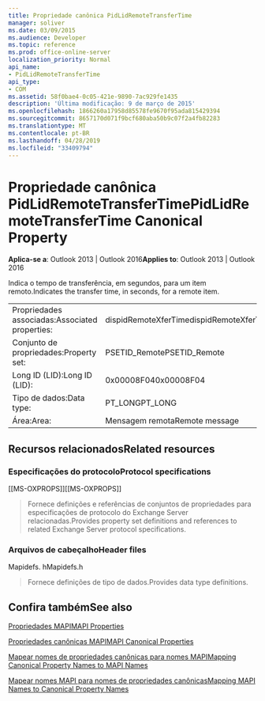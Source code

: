 ```yaml
---
title: Propriedade canônica PidLidRemoteTransferTime
manager: soliver
ms.date: 03/09/2015
ms.audience: Developer
ms.topic: reference
ms.prod: office-online-server
localization_priority: Normal
api_name:
- PidLidRemoteTransferTime
api_type:
- COM
ms.assetid: 58f0bae4-0c05-421e-9890-7ac929fe1435
description: 'Última modificação: 9 de março de 2015'
ms.openlocfilehash: 1866260a17958d85578fe9670f95ada815429394
ms.sourcegitcommit: 8657170d071f9bcf680aba50b9c07f2a4fb82283
ms.translationtype: MT
ms.contentlocale: pt-BR
ms.lasthandoff: 04/28/2019
ms.locfileid: "33409794"
---
```

# <a name="pidlidremotetransfertime-canonical-property"></a><span data-ttu-id="b768c-103">Propriedade canônica PidLidRemoteTransferTime</span><span class="sxs-lookup"><span data-stu-id="b768c-103">PidLidRemoteTransferTime Canonical Property</span></span>

  
  
<span data-ttu-id="b768c-104">**Aplica-se a**: Outlook 2013 | Outlook 2016</span><span class="sxs-lookup"><span data-stu-id="b768c-104">**Applies to**: Outlook 2013 | Outlook 2016</span></span> 
  
<span data-ttu-id="b768c-105">Indica o tempo de transferência, em segundos, para um item remoto.</span><span class="sxs-lookup"><span data-stu-id="b768c-105">Indicates the transfer time, in seconds, for a remote item.</span></span>
  
|||
|:-----|:-----|
|<span data-ttu-id="b768c-106">Propriedades associadas:</span><span class="sxs-lookup"><span data-stu-id="b768c-106">Associated properties:</span></span>  <br/> |<span data-ttu-id="b768c-107">dispidRemoteXferTime</span><span class="sxs-lookup"><span data-stu-id="b768c-107">dispidRemoteXferTime</span></span>  <br/> |
|<span data-ttu-id="b768c-108">Conjunto de propriedades:</span><span class="sxs-lookup"><span data-stu-id="b768c-108">Property set:</span></span>  <br/> |<span data-ttu-id="b768c-109">PSETID_Remote</span><span class="sxs-lookup"><span data-stu-id="b768c-109">PSETID_Remote</span></span>  <br/> |
|<span data-ttu-id="b768c-110">Long ID (LID):</span><span class="sxs-lookup"><span data-stu-id="b768c-110">Long ID (LID):</span></span>  <br/> |<span data-ttu-id="b768c-111">0x00008F04</span><span class="sxs-lookup"><span data-stu-id="b768c-111">0x00008F04</span></span>  <br/> |
|<span data-ttu-id="b768c-112">Tipo de dados:</span><span class="sxs-lookup"><span data-stu-id="b768c-112">Data type:</span></span>  <br/> |<span data-ttu-id="b768c-113">PT_LONG</span><span class="sxs-lookup"><span data-stu-id="b768c-113">PT_LONG</span></span>  <br/> |
|<span data-ttu-id="b768c-114">Área:</span><span class="sxs-lookup"><span data-stu-id="b768c-114">Area:</span></span>  <br/> |<span data-ttu-id="b768c-115">Mensagem remota</span><span class="sxs-lookup"><span data-stu-id="b768c-115">Remote message</span></span>  <br/> |
   
## <a name="related-resources"></a><span data-ttu-id="b768c-116">Recursos relacionados</span><span class="sxs-lookup"><span data-stu-id="b768c-116">Related resources</span></span>

### <a name="protocol-specifications"></a><span data-ttu-id="b768c-117">Especificações do protocolo</span><span class="sxs-lookup"><span data-stu-id="b768c-117">Protocol specifications</span></span>

<span data-ttu-id="b768c-118">[[MS-OXPROPS]]</span><span class="sxs-lookup"><span data-stu-id="b768c-118">[[MS-OXPROPS]]</span></span> 
  
> <span data-ttu-id="b768c-119">Fornece definições e referências de conjuntos de propriedades para especificações de protocolo do Exchange Server relacionadas.</span><span class="sxs-lookup"><span data-stu-id="b768c-119">Provides property set definitions and references to related Exchange Server protocol specifications.</span></span>
    
### <a name="header-files"></a><span data-ttu-id="b768c-120">Arquivos de cabeçalho</span><span class="sxs-lookup"><span data-stu-id="b768c-120">Header files</span></span>

<span data-ttu-id="b768c-121">Mapidefs. h</span><span class="sxs-lookup"><span data-stu-id="b768c-121">Mapidefs.h</span></span>
  
> <span data-ttu-id="b768c-122">Fornece definições de tipo de dados.</span><span class="sxs-lookup"><span data-stu-id="b768c-122">Provides data type definitions.</span></span>
    
## <a name="see-also"></a><span data-ttu-id="b768c-123">Confira também</span><span class="sxs-lookup"><span data-stu-id="b768c-123">See also</span></span>



[<span data-ttu-id="b768c-124">Propriedades MAPI</span><span class="sxs-lookup"><span data-stu-id="b768c-124">MAPI Properties</span></span>](mapi-properties.md)
  
[<span data-ttu-id="b768c-125">Propriedades canônicas MAPI</span><span class="sxs-lookup"><span data-stu-id="b768c-125">MAPI Canonical Properties</span></span>](mapi-canonical-properties.md)
  
[<span data-ttu-id="b768c-126">Mapear nomes de propriedades canônicas para nomes MAPI</span><span class="sxs-lookup"><span data-stu-id="b768c-126">Mapping Canonical Property Names to MAPI Names</span></span>](mapping-canonical-property-names-to-mapi-names.md)
  
[<span data-ttu-id="b768c-127">Mapear nomes MAPI para nomes de propriedades canônicas</span><span class="sxs-lookup"><span data-stu-id="b768c-127">Mapping MAPI Names to Canonical Property Names</span></span>](mapping-mapi-names-to-canonical-property-names.md)

